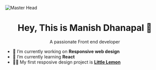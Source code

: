 
<!--
**MaddYManI/MaddYManI** is a ✨ _special_ ✨ repository because its `README.md` (this file) appears on your GitHub profile.

Here are some ideas to get you started:

- 🔭 I’m currently working on ...
- 🌱 I’m currently learning ...
- 👯 I’m looking to collaborate on ...
- 🤔 I’m looking for help with ...
- 💬 Ask me about ...
- 📫 How to reach me: ...
- 😄 Pronouns: ...
- ⚡ Fun fact: ...
-->

![Master Head](https://plopdo.com/wp-content/uploads/2021/07/Screenshot-1-1210x642.png?crop=1)

<h1 align= "Center"> Hey, This is Manish Dhanapal 👋</h1>
<p align= "Center"> A passionate Front end developer</p>

- 🔭 I’m currently working on **Responsive web design**
- 🌱 I’m currently learning **React**
- 👨‍💻 My first resposive design project is **[Little Lemon](https://github.com/MaddYManI/Web-practice)**
